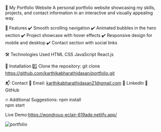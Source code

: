 🚀 My Portfolio Website
A personal portfolio website showcasing my skills, projects, and contact information in an interactive and visually appealing way.

🌟 Features
✔️ Smooth scrolling navigation
✔️ Animated bubbles in the hero section
✔️ Project showcase with hover effects
✔️ Responsive design for mobile and desktop
✔️ Contact section with social links

🛠️ Technologies Used
HTML
CSS
JavaScript
React.js

🚀 Installation
1️⃣ Clone the repository:
git clone https://github.com/karthikabharathidasan/portfolio.git  



📬 Contact
📧 Email: karthikabharathidasan21@gmail.com
🔗 LinkedIn
🐙 GitHub

🔥 Additional Suggestions:
npm install  
npm start  

Live Demo:https://wondrous-eclair-619ade.netlify.app/

![portfolio](https://github.com/user-attachments/assets/30280fba-cbd8-48f4-9194-1f82ad508d8d)


